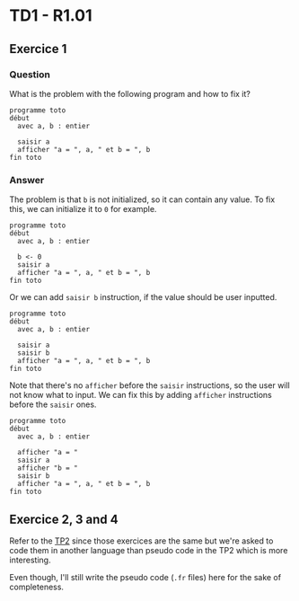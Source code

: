 # TD1 - R1.01

## Exercice 1

### Question

What is the problem with the following program and how to fix it?

```frr
programme toto
début
  avec a, b : entier

  saisir a
  afficher "a = ", a, " et b = ", b
fin toto
```

### Answer

The problem is that `b` is not initialized, so it can contain any value. To fix this, we can initialize it to `0` for example.

```frr
programme toto
début
  avec a, b : entier

  b <- 0
  saisir a
  afficher "a = ", a, " et b = ", b
fin toto
```

Or we can add `saisir b` instruction, if the value should be user inputted.

```frr
programme toto
début
  avec a, b : entier

  saisir a
  saisir b
  afficher "a = ", a, " et b = ", b
fin toto
```

Note that there's no `afficher` before the `saisir` instructions, so the user will not know what to input. We can fix this by adding `afficher` instructions before the `saisir` ones.

```frr
programme toto
début
  avec a, b : entier

  afficher "a = "
  saisir a
  afficher "b = "
  saisir b
  afficher "a = ", a, " et b = ", b
fin toto
```

## Exercice 2, 3 and 4

Refer to the [TP2](../TP2/) since those exercices are the same but we're asked to code them in another language than pseudo code in the TP2 which is more interesting.

Even though, I'll still write the pseudo code (`.fr` files) here for the sake of completeness.
